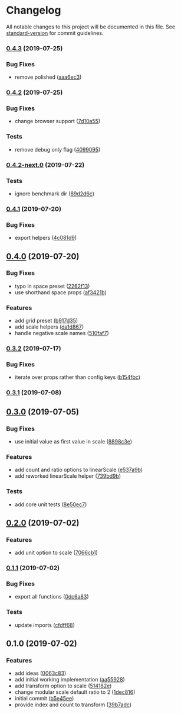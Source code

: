 # Changelog

All notable changes to this project will be documented in this file. See [standard-version](https://github.com/conventional-changelog/standard-version) for commit guidelines.

### [0.4.3](https://github.com/angeloashmore/styled-system-scale/compare/v0.4.2...v0.4.3) (2019-07-25)


### Bug Fixes

* remove polished ([aaa6ec3](https://github.com/angeloashmore/styled-system-scale/commit/aaa6ec3))



### [0.4.2](https://github.com/angeloashmore/styled-system-scale/compare/v0.4.2-next.0...v0.4.2) (2019-07-25)


### Bug Fixes

* change browser support ([7d10a55](https://github.com/angeloashmore/styled-system-scale/commit/7d10a55))


### Tests

* remove debug only flag ([4099095](https://github.com/angeloashmore/styled-system-scale/commit/4099095))



### [0.4.2-next.0](https://github.com/angeloashmore/styled-system-scale/compare/v0.4.1...v0.4.2-next.0) (2019-07-22)


### Tests

* ignore benchmark dir ([89d2d6c](https://github.com/angeloashmore/styled-system-scale/commit/89d2d6c))



### [0.4.1](https://github.com/angeloashmore/styled-system-scale/compare/v0.4.0...v0.4.1) (2019-07-20)


### Bug Fixes

* export helpers ([4c081d9](https://github.com/angeloashmore/styled-system-scale/commit/4c081d9))



## [0.4.0](https://github.com/angeloashmore/styled-system-scale/compare/v0.3.2...v0.4.0) (2019-07-20)


### Bug Fixes

* typo in space preset ([2262f13](https://github.com/angeloashmore/styled-system-scale/commit/2262f13))
* use shorthand space props ([af3421b](https://github.com/angeloashmore/styled-system-scale/commit/af3421b))


### Features

* add grid preset ([b917d35](https://github.com/angeloashmore/styled-system-scale/commit/b917d35))
* add scale helpers ([da1d867](https://github.com/angeloashmore/styled-system-scale/commit/da1d867))
* handle negative scale names ([510faf7](https://github.com/angeloashmore/styled-system-scale/commit/510faf7))



### [0.3.2](https://github.com/angeloashmore/styled-system-scale/compare/v0.3.1...v0.3.2) (2019-07-17)


### Bug Fixes

* iterate over props rather than config keys ([b154fbc](https://github.com/angeloashmore/styled-system-scale/commit/b154fbc))



### [0.3.1](https://github.com/angeloashmore/styled-system-scale/compare/v0.3.0...v0.3.1) (2019-07-08)



## [0.3.0](https://github.com/angeloashmore/styled-system-scale/compare/v0.2.0...v0.3.0) (2019-07-05)


### Bug Fixes

* use initial value as first value in scale ([8898c3e](https://github.com/angeloashmore/styled-system-scale/commit/8898c3e))


### Features

* add count and ratio options to linearScale ([e537a9b](https://github.com/angeloashmore/styled-system-scale/commit/e537a9b))
* add reworked linearScale helper ([739bd9b](https://github.com/angeloashmore/styled-system-scale/commit/739bd9b))


### Tests

* add core unit tests ([8e50ec7](https://github.com/angeloashmore/styled-system-scale/commit/8e50ec7))



## [0.2.0](https://github.com/angeloashmore/styled-system-scale/compare/v0.1.1...v0.2.0) (2019-07-02)


### Features

* add unit option to scale ([7066cb1](https://github.com/angeloashmore/styled-system-scale/commit/7066cb1))



### [0.1.1](https://github.com/angeloashmore/styled-system-scale/compare/v0.1.0...v0.1.1) (2019-07-02)


### Bug Fixes

* export all functions ([0dc6a83](https://github.com/angeloashmore/styled-system-scale/commit/0dc6a83))


### Tests

* update imports ([cfdff68](https://github.com/angeloashmore/styled-system-scale/commit/cfdff68))



## 0.1.0 (2019-07-02)


### Features

* add ideas ([0063c83](https://github.com/angeloashmore/styled-system-scale/commit/0063c83))
* add initial working implementation ([aa55928](https://github.com/angeloashmore/styled-system-scale/commit/aa55928))
* add transform option to scale ([514182e](https://github.com/angeloashmore/styled-system-scale/commit/514182e))
* change modular scale default ratio to 2 ([1dec816](https://github.com/angeloashmore/styled-system-scale/commit/1dec816))
* initial commit ([b5e45ee](https://github.com/angeloashmore/styled-system-scale/commit/b5e45ee))
* provide index and count to transform ([39b7adc](https://github.com/angeloashmore/styled-system-scale/commit/39b7adc))
